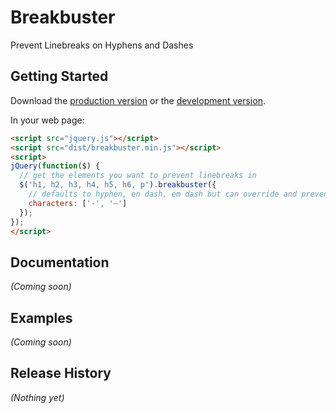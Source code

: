 # Breakbuster

Prevent Linebreaks on Hyphens and Dashes

## Getting Started
Download the [production version][min] or the [development version][max].

[min]: https://raw.github.com/shaekuronen/jquery-break-buster/master/dist/breakbuster.min.js
[max]: https://raw.github.com/shaekuronen/jquery-break-buster/master/dist/breakbuster.js

In your web page:

```html
<script src="jquery.js"></script>
<script src="dist/breakbuster.min.js"></script>
<script>
jQuery(function($) {
  // get the elements you want to prevent linebreaks in
  $('h1, h2, h3, h4, h5, h6, p').breakbuster({
    // defaults to hyphen, en dash, em dash but can override and prevent break on any character
    characters: ['-', '–']
  });
});
</script>
```

## Documentation
_(Coming soon)_

## Examples
_(Coming soon)_

## Release History
_(Nothing yet)_
